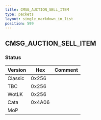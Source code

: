 ```yaml
---
title: CMSG_AUCTION_SELL_ITEM
type: packets
layout: single_markdown_in_list
position: 599
---
```


## CMSG_AUCTION_SELL_ITEM

### Status

Version    | Hex        | Comment
---------- | ---------- | ---------- 
Classic    | 0x256      |
TBC        | 0x256      |
WotLK      | 0x256      |
Cata       | 0x4A06     |
MoP        |            |